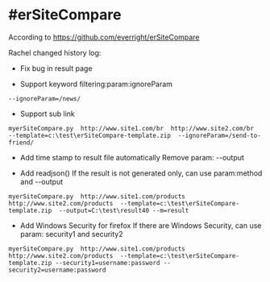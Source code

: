 #erSiteCompare
=============

According to https://github.com/everright/erSiteCompare

Rachel changed history log:

* Fix bug in result page


* Support keyword filtering:param:ignoreParam
```
--ignoreParam=/news/
```

* Support sub link 
```
myerSiteCompare.py  http://www.site1.com/br  http://www.site2.com/br  --template=c:\test\erSiteCompare-template.zip  --ignoreParam=/send-to-friend/
```

* Add time stamp to result file automatically
Remove param: --output


* Add readjson()
If the result is not generated only, can use param:method and --output
```
myerSiteCompare.py  http://www.site1.com/products  http://www.site2.com/products  --template=c:\test\erSiteCompare-template.zip  --output=C:\test\result40 --m=result
```

* Add Windows Security for firefox
If there are Windows Security, can use param: security1 and security2
```
myerSiteCompare.py  http://www.site1.com/products  http://www.site2.com/products  --template=c:\test\erSiteCompare-template.zip --security1=username:password --security2=username:password
```
